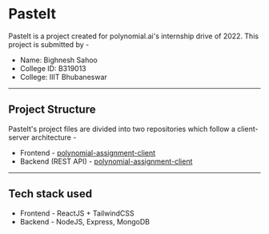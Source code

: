 
# PasteIt

PasteIt is a project created for polynomial.ai's internship drive of 2022. This project is submitted by -

- Name: Bighnesh Sahoo
- College ID: B319013
- College: IIIT Bhubaneswar

---
## Project Structure
PasteIt's project files are divided into two repositories which follow a client-server architecture -

- Frontend - [polynomial-assignment-client](https://github.com/bigsbunny/polynomial-assignment-client)
- Backend (REST API) - [polynomial-assignment-client](https://github.com/bigsbunny/polynomial-assignment-api)

---
## Tech stack used
- Frontend - ReactJS + TailwindCSS
- Backend - NodeJS, Express, MongoDB
